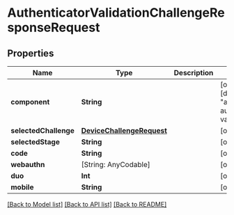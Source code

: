 # AuthenticatorValidationChallengeResponseRequest

## Properties
Name | Type | Description | Notes
------------ | ------------- | ------------- | -------------
**component** | **String** |  | [optional] [default to "ak-stage-authenticator-validate"]
**selectedChallenge** | [**DeviceChallengeRequest**](DeviceChallengeRequest.md) |  | [optional] 
**selectedStage** | **String** |  | [optional] 
**code** | **String** |  | [optional] 
**webauthn** | [String: AnyCodable] |  | [optional] 
**duo** | **Int** |  | [optional] 
**mobile** | **String** |  | [optional] 

[[Back to Model list]](../README.md#documentation-for-models) [[Back to API list]](../README.md#documentation-for-api-endpoints) [[Back to README]](../README.md)


